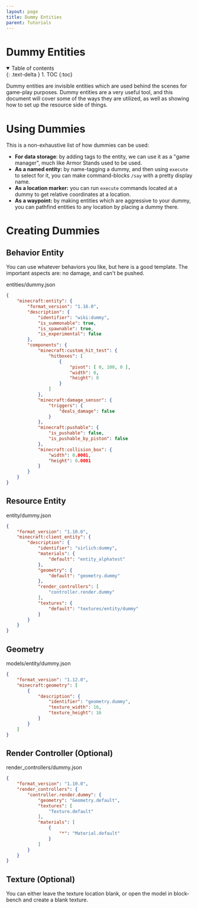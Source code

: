 ```yaml
---
layout: page
title: Dummy Entities
parent: Tutorials
---
```


# Dummy Entities

<details id="toc" open markdown="block">
  <summary>
    Table of contents
  </summary>
  {: .text-delta }
1. TOC
{:toc}
</details>

Dummy entities are invisible entities which are used behind the scenes for game-play purposes. Dummy entities are a very useful tool, and this document will cover some of the ways they are utilized, as well as showing how to set up the resource side of things.

# Using Dummies
This is a non-exhaustive list of how dummies can be used:
 - **For data storage**: by adding tags to the entity, we can use it as a "game manager", much like Armor Stands used to be used.
 - **As a named entity:** by name-tagging a dummy, and then using `execute` to select for it, you can make command-blocks `/say` with a pretty display name.
 - **As a location marker:** you can run `execute` commands located at a dummy to get relative coordinates at a location.
 - **As a waypoint:** by making entities which are aggressive to your dummy, you can pathfind entities to any location by placing a dummy there.

# Creating Dummies

## Behavior Entity

You can use whatever behaviors you like, but here is a good template. The important aspects are: no damage, and can't be pushed.

entities/dummy.json  

```json
{
    "minecraft:entity": {
        "format_version": "1.16.0",
        "description": {
            "identifier": "wiki:dummy",
            "is_summonable": true,
            "is_spawnable": true,
            "is_experimental": false
        },
        "components": {
            "minecraft:custom_hit_test": {
                "hitboxes": [
                    {
                        "pivot": [ 0, 100, 0 ],
                        "width": 0,
                        "height": 0
                    }
                ]
            },
            "minecraft:damage_sensor": {
                "triggers": {
                    "deals_damage": false
                }
            },
            "minecraft:pushable": {
                "is_pushable": false,
                "is_pushable_by_piston": false
            },
            "minecraft:collision_box": {
                "width": 0.0001,
                "height": 0.0001
            }
        }
    }
}
```

## Resource Entity
entity/dummy.json  

```json
{
	"format_version": "1.10.0",
	"minecraft:client_entity": {
		"description": {
			"identifier": "sirlich:dummy",
			"materials": {
				"default": "entity_alphatest"
			},
			"geometry": {
				"default": "geometry.dummy"
			},
			"render_controllers": [
				"controller.render.dummy"
			],
			"textures": {
				"default": "textures/entity/dummy"
			}
		}
	}
}
```

## Geometry
models/entity/dummy.json  

```json
{
	"format_version": "1.12.0",
	"minecraft:geometry": [
		{
			"description": {
				"identifier": "geometry.dummy",
				"texture_width": 16,
				"texture_height": 16
			}
		}
	]
}
```

## Render Controller (Optional)
render_controllers/dummy.json

```json
{
	"format_version": "1.10.0",
	"render_controllers": {
		"controller.render.dummy": {
			"geometry": "Geometry.default",
			"textures": [
				"Texture.default"
			],
			"materials": [
				{
					"*": "Material.default"
				}
			]
		}
	}
}
```

## Texture (Optional)

You can either leave the texture location blank, or open the model in block-bench and create a blank texture.
